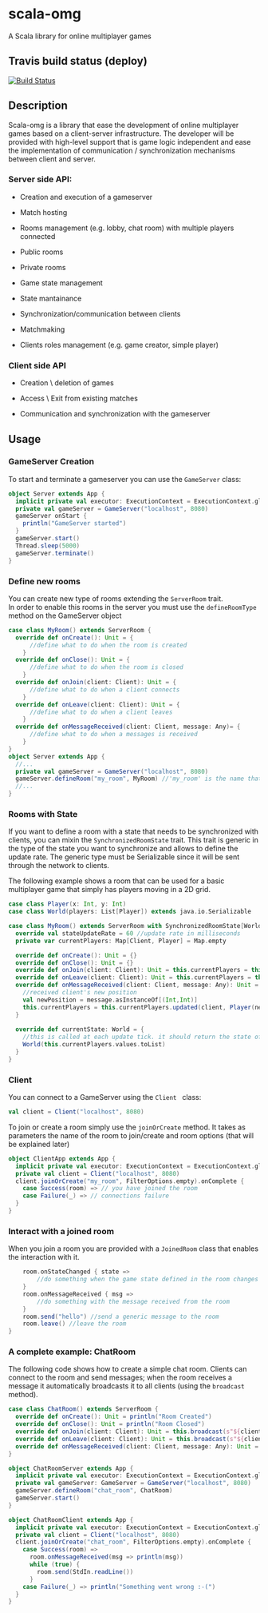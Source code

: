 # scala-omg
A Scala library for online multiplayer games

## Travis build status (deploy)
[![Build Status](https://travis-ci.org/StefanoSalvatori/scalaomg-core.svg?branch=deploy)](https://travis-ci.org/StefanoSalvatori/scalaomg-core)

## Description

Scala-omg is a library that ease the development of online multiplayer games based on a client-server infrastructure.
The developer will be provided with high-level support that is game logic independent and ease the implementation of communication / synchronization mechanisms between client and server.

 
### Server side API:

- Creation and execution of a gameserver

- Match hosting

- Rooms management (e.g. lobby, chat room) with multiple players connected

- Public rooms

- Private rooms

- Game state management

- State mantainance

- Synchronization/communication between clients

- Matchmaking

- Clients roles management (e.g. game creator, simple player)


### Client side API

- Creation \ deletion of games

- Access \ Exit from existing matches

- Communication and synchronization with the gameserver

## Usage
### GameServer Creation
To start and terminate a gameserver you can use the ```GameServer``` class:

```scala
object Server extends App {
  implicit private val executor: ExecutionContext = ExecutionContext.global
  private val gameServer = GameServer("localhost", 8080)
  gameServer onStart {
    println("GameServer started")
  }
  gameServer.start()
  Thread.sleep(5000)
  gameServer.terminate()
}
  ```

  ### Define new rooms

  You can create new type of rooms extending the ```ServerRoom``` trait.   
   In order to enable this rooms in the server you must use the ```defineRoomType``` method on the GameServer object

```scala
case class MyRoom() extends ServerRoom {
  override def onCreate(): Unit = {
      //define what to do when the room is created
    }
  override def onClose(): Unit = {
      //define what to do when the room is closed
    }
  override def onJoin(client: Client): Unit = {
      //define what to do when a client connects
    }
  override def onLeave(client: Client): Unit = {
      //define what to do when a client leaves
    }
  override def onMessageReceived(client: Client, message: Any)= {
      //define what to do when a messages is received
    }
}
object Server extends App {
  //...
  private val gameServer = GameServer("localhost", 8080)
  gameServer.defineRoom("my_room", MyRoom) //'my_room' is the name that clients will use to join/create this room
  //...
}
```
### Rooms with State
If you want to define a room with a state that needs to be synchronized with clients, you can mixin the ```SynchronizedRoomState``` trait. This trait is generic in the type of the state you want to synchronize and allows to define the update rate. The generic type must be Serializable since it will be sent through the network to clients.

The following example shows a room that can be used for a basic multiplayer game that simply has players moving in a 2D grid.

```scala
case class Player(x: Int, y: Int)
case class World(players: List[Player]) extends java.io.Serializable

case class MyRoom() extends ServerRoom with SynchronizedRoomState[World] {
  override val stateUpdateRate = 60 //update rate in milliseconds
  private var currentPlayers: Map[Client, Player] = Map.empty

  override def onCreate(): Unit = {}
  override def onClose(): Unit = {}
  override def onJoin(client: Client): Unit = this.currentPlayers = this.currentPlayers + (client -> Player(0, 0))
  override def onLeave(client: Client): Unit = this.currentPlayers = this.currentPlayers - client
  override def onMessageReceived(client: Client, message: Any): Unit = {
    //received client's new position
    val newPosition = message.asInstanceOf[(Int,Int)]
    this.currentPlayers = this.currentPlayers.updated(client, Player(newPosition))
  }
  
  override def currentState: World = {
    //this is called at each update tick. it should return the state of the game that needs to be sent to clients
    World(this.currentPlayers.values.toList)
  }
}
```

### Client
You can connect to a GameServer using the  ```Client ``` class: 
  ```scala
  val client = Client("localhost", 8080)
  ```
To join or create a room simply use the ```joinOrCreate``` method. It takes as parameters the name of the room to join/create and room options (that will be explained later)

```scala
object ClientApp extends App {
  implicit private val executor: ExecutionContext = ExecutionContext.global
  private val client = Client("localhost", 8080)
  client.joinOrCreate("my_room", FilterOptions.empty).onComplete {
    case Success(room) => // you have joined the room
    case Failure(_) => // connections failure
  }
}
```

### Interact with a joined room
When you join a room you are provided with a ```JoinedRoom``` class that enables the interaction with it.
```scala
    room.onStateChanged { state =>
        //do something when the game state defined in the room changes
    }
    room.onMessageReceived { msg =>
        //do something with the message received from the room 
    }
    room.send("hello") //send a generic message to the room
    room.leave() //leave the room
}
```

### A complete example: ChatRoom
The following code shows how to create a simple chat room. Clients can connect to the room and send messages; when the room receives a message it automatically broadcasts it to all clients (using the ```broadcast``` method).

```scala
case class ChatRoom() extends ServerRoom {
  override def onCreate(): Unit = println("Room Created")
  override def onClose(): Unit = println("Room Closed")
  override def onJoin(client: Client): Unit = this.broadcast(s"${client.id} Connected")
  override def onLeave(client: Client): Unit = this.broadcast(s"${client.id} Left")
  override def onMessageReceived(client: Client, message: Any): Unit = this.broadcast(s"${client.id}: $message")
}

object ChatRoomServer extends App {
  implicit private val executor: ExecutionContext = ExecutionContext.global
  private val gameServer: GameServer = GameServer("localhost", 8080)
  gameServer.defineRoom("chat_room", ChatRoom) 
  gameServer.start()
}

object ChatRoomClient extends App {
  implicit private val executor: ExecutionContext = ExecutionContext.global
  private val client = Client("localhost", 8080)
  client.joinOrCreate("chat_room", FilterOptions.empty).onComplete {
    case Success(room) =>
      room.onMessageReceived(msg => println(msg))
      while (true) {
        room.send(StdIn.readLine())
      }
    case Failure(_) => println("Something went wrong :-(")
  }
}
  ```


